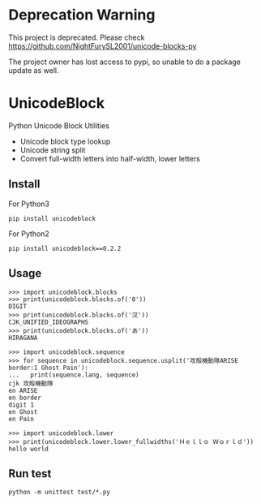 # Deprecation Warning

This project is deprecated. Please check https://github.com/NightFurySL2001/unicode-blocks-py

The project owner has lost access to pypi, so unable to do a package update as well.

# UnicodeBlock

Python Unicode Block Utilities

* Unicode block type lookup
* Unicode string split
* Convert full-width letters into half-width, lower letters

## Install

For Python3

    pip install unicodeblock

For Python2

    pip install unicodeblock==0.2.2

## Usage

    >>> import unicodeblock.blocks
    >>> print(unicodeblock.blocks.of('0'))
    DIGIT
    >>> print(unicodeblock.blocks.of('汉'))
    CJK_UNIFIED_IDEOGRAPHS
    >>> print(unicodeblock.blocks.of('あ'))
    HIRAGANA

    >>> import unicodeblock.sequence
    >>> for sequence in unicodeblock.sequence.usplit('攻殻機動隊ARISE border:1 Ghost Pain'):
    ...   print(sequence.lang, sequence)
    cjk 攻殻機動隊
    en ARISE
    en border
    digit 1
    en Ghost
    en Pain

    >>> import unicodeblock.lower
    >>> print(unicodeblock.lower.lower_fullwidths('Ｈｅｌｌｏ Ｗｏｒｌｄ'))
    hello world

## Run test

    python -m unittest test/*.py
